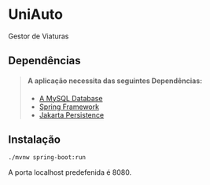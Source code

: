# UniAuto
Gestor de Viaturas

## Dependências
> #### A aplicação necessita das seguintes Dependências:
>
> - [A MySQL Database ](https://mariadb.org/)
> - [Spring Framework](https://spring.io/)
> - [Jakarta Persistence](https://jakarta.ee/specifications/persistence/3.0/)

## Instalação

```sh
./mvnw spring-boot:run
```

A porta localhost predefenida é 8080.
